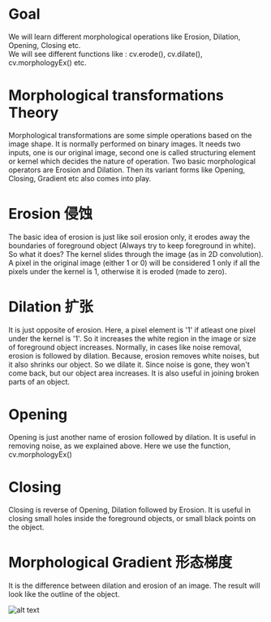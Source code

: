 # Goal   
We will learn different morphological operations like Erosion, Dilation, Opening, Closing etc.     
We will see different functions like : cv.erode(), cv.dilate(), cv.morphologyEx() etc.    

# Morphological transformations Theory        
Morphological transformations are some simple operations based on the image shape. It is normally performed on binary images. 
It needs two inputs, one is our original image, second one is called structuring element or kernel which decides the nature of 
operation. Two basic morphological operators are Erosion and Dilation. Then its variant forms like Opening, Closing, 
Gradient etc also comes into play.     

# Erosion 侵蚀         
The basic idea of erosion is just like soil erosion only, it erodes away the boundaries of foreground object (Always try to keep foreground in white). So what it does? The kernel slides through the image (as in 2D convolution). A pixel in the original image (either 1 or 0) will be considered 1 only if all the pixels under the kernel is 1, otherwise it is eroded (made to zero).    

# Dilation 扩张       
It is just opposite of erosion. Here, a pixel element is '1' if atleast one pixel under the kernel is '1'. So it increases the white region in the image or size of foreground object increases. Normally, in cases like noise removal, erosion is followed by dilation. Because, erosion removes white noises, but it also shrinks our object. So we dilate it. Since noise is gone, they won't come back, but our object area increases. It is also useful in joining broken parts of an object.     

# Opening      
Opening is just another name of erosion followed by dilation. It is useful in removing noise, as we explained above. Here we use the function, cv.morphologyEx()      

# Closing     
Closing is reverse of Opening, Dilation followed by Erosion. It is useful in closing small holes inside the foreground objects, or small black points on the object.     

# Morphological Gradient 形态梯度    
It is the difference between dilation and erosion of an image.
The result will look like the outline of the object.     

![alt text](https://docs.opencv.org/trunk/gradient.png)       
